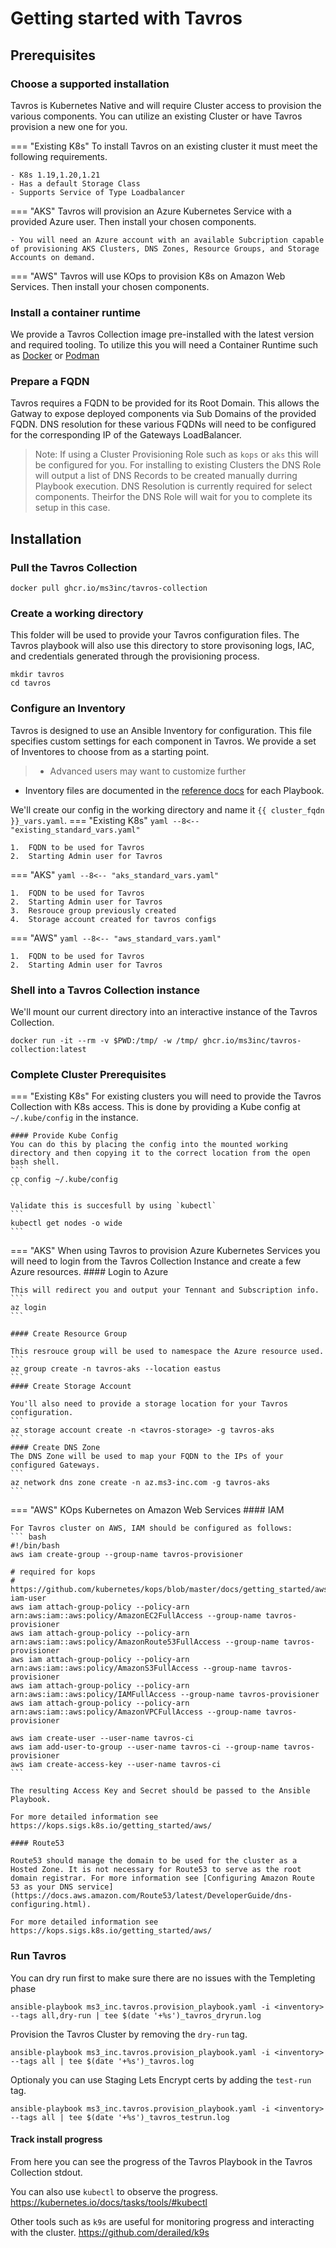 # Getting started with Tavros

## Prerequisites
### Choose a supported installation
Tavros is Kubernetes Native and will require Cluster access to provision the various components. You can utilize an existing Cluster or have Tavros provision a new one for you.

=== "Existing K8s"
    To install Tavros on an existing cluster it must meet the following requirements.

    - K8s 1.19,1.20,1.21
    - Has a default Storage Class 
    - Supports Service of Type Loadbalancer
    
=== "AKS"
    Tavros will provision an Azure Kubernetes Service with a provided Azure user. Then install your chosen components. 

    - You will need an Azure account with an available Subcription capable of provisioning AKS Clusters, DNS Zones, Resource Groups, and Storage Accounts on demand.
=== "AWS"
    Tavros will use KOps to provision K8s on Amazon Web Services. Then install your chosen components.

### Install a container runtime 
We provide a Tavros Collection image pre-installed with the latest version and required tooling. To utilize this you will need a Container Runtime such as [Docker](https://docs.docker.com/get-docker/) or [Podman](https://podman.io/getting-started/installation)

### Prepare a FQDN
Tavros requires a FQDN to be provided for its Root Domain. This allows the Gatway to expose deployed components via Sub Domains of the provided FQDN. DNS resolution for these various FQDNs will need to be configured for the corresponding IP of the Gateways LoadBalancer. 

> Note: If using a Cluster Provisioning Role such as `kops` or `aks` this will be configured for you. For installing to existing Clusters the DNS Role will output a list of DNS Records to be created manually durring Playbook execution. DNS Resolution is currently required for select components. Theirfor the DNS Role will wait for you to complete its setup in this case.

## Installation

### Pull the Tavros Collection
```
docker pull ghcr.io/ms3inc/tavros-collection
```

### Create a working directory
This folder will be used to provide your Tavros configuration files. The Tavros playbook will also use this directory to store provisoning logs, IAC, and credentials generated through the provisioning process.
```
mkdir tavros
cd tavros
```

### Configure an Inventory
Tavros is designed to use an Ansible Inventory for configuration. This file specifies custom settings for each component in Tavros. We provide a set of Inventores to choose from as a starting point.

> - Advanced users may want to customize further
  - Inventory files are documented in the [reference docs](/tavros/reference/playbooks/) for each Playbook. 
  
We'll create our config in the working directory and name it `{{ cluster_fqdn }}_vars.yaml`.
=== "Existing K8s"
    ``` yaml
    --8<-- "existing_standard_vars.yaml"
    ```

    1.  FQDN to be used for Tavros
    2.  Starting Admin user for Tavros

=== "AKS"
    ``` yaml
    --8<-- "aks_standard_vars.yaml"
    ```

    1.  FQDN to be used for Tavros
    2.  Starting Admin user for Tavros
    3.  Resrouce group previously created
    4.  Storage account created for tavros configs

=== "AWS"
    ``` yaml
    --8<-- "aws_standard_vars.yaml"
    ```

    1.  FQDN to be used for Tavros
    2.  Starting Admin user for Tavros

### Shell into a Tavros Collection instance
We'll mount our current directory into an interactive instance of the Tavros Collection.
```
docker run -it --rm -v $PWD:/tmp/ -w /tmp/ ghcr.io/ms3inc/tavros-collection:latest
```

### Complete Cluster Prerequisites
=== "Existing K8s"
    For existing clusters you will need to provide the Tavros Collection with K8s access. This is done by providing a Kube config at `~/.kube/config` in the instance. 

    #### Provide Kube Config
    You can do this by placing the config into the mounted working directory and then copying it to the correct location from the open bash shell.
    ```
    cp config ~/.kube/config
    ```

    Validate this is succesfull by using `kubectl`
    ```
    kubectl get nodes -o wide
    ```

=== "AKS"
    When using Tavros to provision Azure Kubernetes Services you will need to login from the Tavros Collection Instance and create a few Azure resources.
    #### Login to Azure

    This will redirect you and output your Tennant and Subscription info.
    ```
    az login
    ```

    #### Create Resource Group

    This resrouce group will be used to namespace the Azure resource used.
    ```
    az group create -n tavros-aks --location eastus
    ```
    #### Create Storage Account

    You'll also need to provide a storage location for your Tavros configuration.
    ```
    az storage account create -n <tavros-storage> -g tavros-aks
    ```
    #### Create DNS Zone
    The DNS Zone will be used to map your FQDN to the IPs of your configured Gateways.
    ```
    az network dns zone create -n az.ms3-inc.com -g tavros-aks 
    ```
    
=== "AWS"
    KOps Kubernetes on Amazon Web Services
    #### IAM

    For Tavros cluster on AWS, IAM should be configured as follows:
    ``` bash
    #!/bin/bash
    aws iam create-group --group-name tavros-provisioner
    ​
    # required for kops
    # https://github.com/kubernetes/kops/blob/master/docs/getting_started/aws.md#setup-iam-user
    aws iam attach-group-policy --policy-arn arn:aws:iam::aws:policy/AmazonEC2FullAccess --group-name tavros-provisioner
    aws iam attach-group-policy --policy-arn arn:aws:iam::aws:policy/AmazonRoute53FullAccess --group-name tavros-provisioner
    aws iam attach-group-policy --policy-arn arn:aws:iam::aws:policy/AmazonS3FullAccess --group-name tavros-provisioner
    aws iam attach-group-policy --policy-arn arn:aws:iam::aws:policy/IAMFullAccess --group-name tavros-provisioner
    aws iam attach-group-policy --policy-arn arn:aws:iam::aws:policy/AmazonVPCFullAccess --group-name tavros-provisioner
    ​
    aws iam create-user --user-name tavros-ci
    aws iam add-user-to-group --user-name tavros-ci --group-name tavros-provisioner
    aws iam create-access-key --user-name tavros-ci
    ```

    The resulting Access Key and Secret should be passed to the Ansible Playbook.

    For more detailed information see https://kops.sigs.k8s.io/getting_started/aws/

    #### Route53

    Route53 should manage the domain to be used for the cluster as a Hosted Zone. It is not necessary for Route53 to serve as the root domain registrar. For more information see [Configuring Amazon Route 53 as your DNS service](https://docs.aws.amazon.com/Route53/latest/DeveloperGuide/dns-configuring.html).

    For more detailed information see https://kops.sigs.k8s.io/getting_started/aws/

    
### Run Tavros
You can dry run first to make sure there are no issues with the Templeting phase
```
ansible-playbook ms3_inc.tavros.provision_playbook.yaml -i <inventory> --tags all,dry-run | tee $(date '+%s')_tavros_dryrun.log
```
Provision the Tavros Cluster by removing the `dry-run` tag.  
```
ansible-playbook ms3_inc.tavros.provision_playbook.yaml -i <inventory> --tags all | tee $(date '+%s')_tavros.log
```
Optionaly you can use Staging Lets Encrypt certs by adding the `test-run` tag.  
```
ansible-playbook ms3_inc.tavros.provision_playbook.yaml -i <inventory> --tags all | tee $(date '+%s')_tavros_testrun.log
```

#### Track install progress

From here you can see the progress of the Tavros Playbook in the Tavros Collection stdout.

You can also use `kubectl` to observe the progress. https://kubernetes.io/docs/tasks/tools/#kubectl

Other tools such as `k9s` are useful for monitoring progress and interacting with the cluster. https://github.com/derailed/k9s